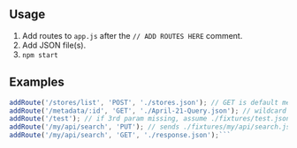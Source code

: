 
## Usage
1. Add routes to `app.js` after the `// ADD ROUTES HERE` comment.
2. Add JSON file(s).
3. `npm start`

## Examples
```js
addRoute('/stores/list', 'POST', './stores.json'); // GET is default method
addRoute('/metadata/:id', 'GET', './April-21-Query.json'); // wildcard
addRoute('/test'); // if 3rd param missing, assume ./fixtures/test.json
addRoute('/my/api/search', 'PUT'); // sends ./fixtures/my/api/search.json
addRoute('/my/api/search', 'GET', './response.json');```
